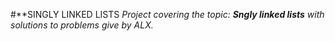 #**SINGLY LINKED LISTS
_Project covering the topic: **Sngly linked lists** with solutions to problems give by ALX._
